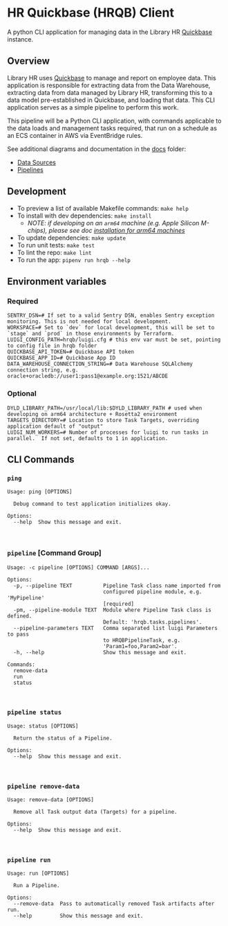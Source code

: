 # HR Quickbase (HRQB) Client

A python CLI application for managing data in the Library HR [Quickbase](https://www.quickbase.com/) instance.

## Overview

Library HR uses [Quickbase](https://www.quickbase.com/) to manage and report on employee data.  This application is responsible for 
extracting data from the Data Warehouse, extracting data from data managed by Library HR, transforming this to a data model pre-established
in Quickbase, and loading that data.  This CLI application serves as a simple pipeline to perform this work.

This pipeline will be a Python CLI application, with commands applicable to the data loads and management tasks required, that run on a 
schedule as an ECS container in AWS via EventBridge rules.

See additional diagrams and documentation in the [docs](docs) folder:
- [Data Sources](docs/data_sources.md)
- [Pipelines](docs/pipelines.md)

## Development

- To preview a list of available Makefile commands: `make help`
- To install with dev dependencies: `make install`
  - _NOTE: if developing on an `arm64` machine (e.g. Apple Silicon M-chips), please see doc [installation for arm64 machines](docs/arm64_installation.md)_
- To update dependencies: `make update`
- To run unit tests: `make test`
- To lint the repo: `make lint`
- To run the app: `pipenv run hrqb --help`

## Environment variables

### Required

```shell
SENTRY_DSN=# If set to a valid Sentry DSN, enables Sentry exception monitoring. This is not needed for local development.
WORKSPACE=# Set to `dev` for local development, this will be set to `stage` and `prod` in those environments by Terraform.
LUIGI_CONFIG_PATH=hrqb/luigi.cfg # this env var must be set, pointing to config file in hrqb folder
QUICKBASE_API_TOKEN=# Quickbase API token
QUICKBASE_APP_ID=# Quickbase App ID
DATA_WAREHOUSE_CONNECTION_STRING=# Data Warehouse SQLAlchemy connection string, e.g. oracle+oracledb://user1:pass1@example.org:1521/ABCDE
```

### Optional

```shell
DYLD_LIBRARY_PATH=/usr/local/lib:$DYLD_LIBRARY_PATH # used when developing on arm64 architecture + Rosetta2 environment
TARGETS_DIRECTORY=# Location to store Task Targets, overriding application default of "output"
LUIGI_NUM_WORKERS=# Number of processes for luigi to run tasks in parallel.  If not set, defaults to 1 in application.  
```

## CLI Commands

### `ping`
```text
Usage: ping [OPTIONS]

  Debug command to test application initializes okay.

Options:
  --help  Show this message and exit.
```
<br>


### `pipeline` [Command Group]

```text
Usage: -c pipeline [OPTIONS] COMMAND [ARGS]...

Options:
  -p, --pipeline TEXT          Pipeline Task class name imported from
                               configured pipeline module, e.g. 'MyPipeline'
                               [required]
  -pm, --pipeline-module TEXT  Module where Pipeline Task class is defined.
                               Default: 'hrqb.tasks.pipelines'.
  --pipeline-parameters TEXT   Comma separated list luigi Parameters to pass
                               to HRQBPipelineTask, e.g.
                               'Param1=foo,Param2=bar'.
  -h, --help                   Show this message and exit.

Commands:
  remove-data
  run
  status
```
<br>


### `pipeline status`
```text
Usage: status [OPTIONS]

  Return the status of a Pipeline.

Options:
  --help  Show this message and exit.
```
<br>


### `pipeline remove-data`
```text
Usage: remove-data [OPTIONS]

  Remove all Task output data (Targets) for a pipeline.

Options:
  --help  Show this message and exit.
```
<br>


### `pipeline run`
```text
Usage: run [OPTIONS]

  Run a Pipeline.

Options:
  --remove-data  Pass to automatically removed Task artifacts after run.
  --help         Show this message and exit.
```

